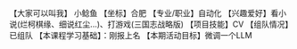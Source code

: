 【大家可以叫我】 小鲶鱼
【坐标】合肥
【专业/职业】自动化
【兴趣爱好】看小说(烂柯棋缘、细说红尘...)、打游戏(三国志战略版)
【项目技能】CV
【组队情况】已组队
【本课程学习基础】：刚报上名
【本期活动目标】微调一个LLM